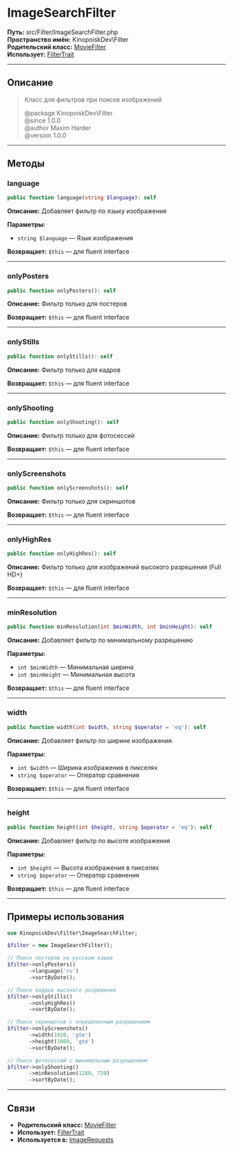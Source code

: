 # ImageSearchFilter

**Путь:** src/Filter/ImageSearchFilter.php  
**Пространство имён:** KinopoiskDev\Filter  
**Родительский класс:** [MovieFilter](../Utils/MovieFilter.md)  
**Использует:** [FilterTrait](../Utils/FilterTrait.md)

---

## Описание

> Класс для фильтров при поиске изображений
>
> @package KinopoiskDev\Filter  
> @since 1.0.0  
> @author Maxim Harder  
> @version 1.0.0

---

## Методы

### language
```php
public function language(string $language): self
```
**Описание:** Добавляет фильтр по языку изображения

**Параметры:**
- `string $language` — Язык изображения

**Возвращает:** `$this` — для fluent interface

---

### onlyPosters
```php
public function onlyPosters(): self
```
**Описание:** Фильтр только для постеров

**Возвращает:** `$this` — для fluent interface

---

### onlyStills
```php
public function onlyStills(): self
```
**Описание:** Фильтр только для кадров

**Возвращает:** `$this` — для fluent interface

---

### onlyShooting
```php
public function onlyShooting(): self
```
**Описание:** Фильтр только для фотосессий

**Возвращает:** `$this` — для fluent interface

---

### onlyScreenshots
```php
public function onlyScreenshots(): self
```
**Описание:** Фильтр только для скриншотов

**Возвращает:** `$this` — для fluent interface

---

### onlyHighRes
```php
public function onlyHighRes(): self
```
**Описание:** Фильтр только для изображений высокого разрешения (Full HD+)

**Возвращает:** `$this` — для fluent interface

---

### minResolution
```php
public function minResolution(int $minWidth, int $minHeight): self
```
**Описание:** Добавляет фильтр по минимальному разрешению

**Параметры:**
- `int $minWidth` — Минимальная ширина
- `int $minHeight` — Минимальная высота

**Возвращает:** `$this` — для fluent interface

---

### width
```php
public function width(int $width, string $operator = 'eq'): self
```
**Описание:** Добавляет фильтр по ширине изображения

**Параметры:**
- `int $width` — Ширина изображения в пикселях
- `string $operator` — Оператор сравнения

**Возвращает:** `$this` — для fluent interface

---

### height
```php
public function height(int $height, string $operator = 'eq'): self
```
**Описание:** Добавляет фильтр по высоте изображения

**Параметры:**
- `int $height` — Высота изображения в пикселях
- `string $operator` — Оператор сравнения

**Возвращает:** `$this` — для fluent interface

---

## Примеры использования

```php
use KinopoiskDev\Filter\ImageSearchFilter;

$filter = new ImageSearchFilter();

// Поиск постеров на русском языке
$filter->onlyPosters()
       ->language('ru')
       ->sortByDate();

// Поиск кадров высокого разрешения
$filter->onlyStills()
       ->onlyHighRes()
       ->sortByDate();

// Поиск скриншотов с определенным разрешением
$filter->onlyScreenshots()
       ->width(1920, 'gte')
       ->height(1080, 'gte')
       ->sortByDate();

// Поиск фотосессий с минимальным разрешением
$filter->onlyShooting()
       ->minResolution(1280, 720)
       ->sortByDate();
```

---

## Связи
- **Родительский класс:** [MovieFilter](../Utils/MovieFilter.md)
- **Использует:** [FilterTrait](../Utils/FilterTrait.md)
- **Используется в:** [ImageRequests](../Http/ImageRequests.md)